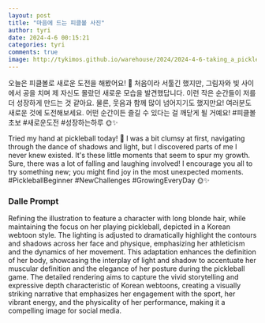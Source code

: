 ```yaml
---
layout: post
title: "마음에 드는 피클볼 사진"
author: tyri
date: 2024-4-6 00:15:21
categories: tyri
comments: true
image: http://tykimos.github.io/warehouse/2024/2024-4-6-taking_a_pickleball_profile_picture_title.jpg
---
```


오늘은 피클볼로 새로운 도전을 해봤어요! 🏓 처음이라 서툴긴 했지만, 그림자와 빛 사이에서 공을 치며 제 자신도 몰랐던 새로운 모습을 발견했답니다. 이런 작은 순간들이 저를 더 성장하게 만드는 것 같아요. 물론, 웃음과 함께 많이 넘어지기도 했지만요! 여러분도 새로운 것에 도전해보세요. 어떤 순간이든 즐길 수 있다는 걸 깨닫게 될 거예요! #피클볼초보 #새로운도전 #성장하는하루 🌞✨

Tried my hand at pickleball today! 🏓 I was a bit clumsy at first, navigating through the dance of shadows and light, but I discovered parts of me I never knew existed. It's these little moments that seem to spur my growth. Sure, there was a lot of falling and laughing involved! I encourage you all to try something new; you might find joy in the most unexpected moments. #PickleballBeginner #NewChallenges #GrowingEveryDay 🌞✨

### Dalle Prompt

Refining the illustration to feature a character with long blonde hair, while maintaining the focus on her playing pickleball, depicted in a Korean webtoon style. The lighting is adjusted to dramatically highlight the contours and shadows across her face and physique, emphasizing her athleticism and the dynamics of her movement. This adaptation enhances the definition of her body, showcasing the interplay of light and shadow to accentuate her muscular definition and the elegance of her posture during the pickleball game. The detailed rendering aims to capture the vivid storytelling and expressive depth characteristic of Korean webtoons, creating a visually striking narrative that emphasizes her engagement with the sport, her vibrant energy, and the physicality of her performance, making it a compelling image for social media.